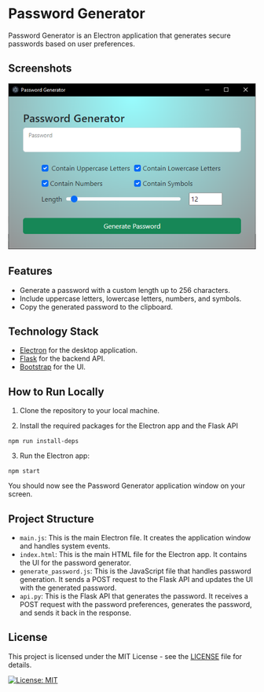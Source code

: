 # Password Generator

Password Generator is an Electron application that generates secure passwords based on user preferences.

## Screenshots

![Example Image](./src/bin/imgs/password%20generator.png)

## Features

- Generate a password with a custom length up to 256 characters.
- Include uppercase letters, lowercase letters, numbers, and symbols.
- Copy the generated password to the clipboard.

## Technology Stack

- [Electron](https://www.electronjs.org/) for the desktop application.
- [Flask](https://flask.palletsprojects.com/en/2.0.x/) for the backend API.
- [Bootstrap](https://getbootstrap.com/) for the UI.

## How to Run Locally

1. Clone the repository to your local machine.

2. Install the required packages for the Electron app and the Flask API

```shell
npm run install-deps
```

3. Run the Electron app:

```shell
npm start
```

You should now see the Password Generator application window on your screen.

## Project Structure

- `main.js`: This is the main Electron file. It creates the application window and handles system events.
- `index.html`: This is the main HTML file for the Electron app. It contains the UI for the password generator.
- `generate_password.js`: This is the JavaScript file that handles password generation. It sends a POST request to the Flask API and updates the UI with the generated password.
- `api.py`: This is the Flask API that generates the password. It receives a POST request with the password preferences, generates the password, and sends it back in the response.



## License

This project is licensed under the MIT License - see the [LICENSE](LICENSE) file for details.

[![License: MIT](https://img.shields.io/badge/License-MIT-yellow.svg)](https://opensource.org/licenses/MIT)